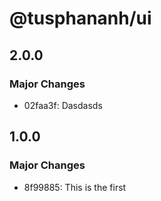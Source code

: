 # @tusphananh/ui

## 2.0.0

### Major Changes

- 02faa3f: Dasdasds

## 1.0.0

### Major Changes

- 8f99885: This is the first
